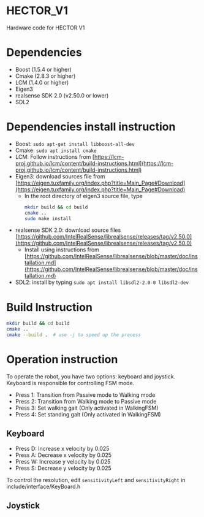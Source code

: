 # HECTOR_V1
Hardware code for HECTOR V1

# Dependencies
* Boost (1.5.4 or higher)
* Cmake (2.8.3 or higher)
* LCM (1.4.0 or higher)
* Eigen3
* realsense SDK 2.0 (v2.50.0 or lower)
* SDL2

# Dependencies install instruction

* Boost: `sudo apt-get install libboost-all-dev`
* Cmake: `sudo apt install cmake`
* LCM: Follow instructions from [https://lcm-proj.github.io/lcm/content/build-instructions.html](https://lcm-proj.github.io/lcm/content/build-instructions.html)
* Eigen3: download sources file from [https://eigen.tuxfamily.org/index.php?title=Main_Page#Download](https://eigen.tuxfamily.org/index.php?title=Main_Page#Download)
  * In the root directory of eigen3 source file, type
    ```bash
    mkdir build && cd build
    cmake ..
    sudo make install
    ```
* realsense SDK 2.0: download source files [https://github.com/IntelRealSense/librealsense/releases/tag/v2.50.0](https://github.com/IntelRealSense/librealsense/releases/tag/v2.50.0)
  * Install using instructions from [https://github.com/IntelRealSense/librealsense/blob/master/doc/installation.md](https://github.com/IntelRealSense/librealsense/blob/master/doc/installation.md)
* SDL2: install by typing `sudo apt install libsdl2-2.0-0 libsdl2-dev`

  
# Build Instruction
```bash
mkdir build && cd build
cmake ..
cmake --build .  # use -j to speed up the process
```


# Operation instruction 
To operate the robot, you have two options: keyboard and joystick. 
Keyboard is responsible for controlling FSM mode. 

* Press 1: Transition from Passive mode to Walking mode 
* Press 2: Transition from Walking mode to Passive mode
* Press 3: Set walking gait (Only activated in WalkingFSM)
* Press 4: Set standing gait (Only activated in WalkingFSM)

## Keyboard
* Press D: Increase x velocity by 0.025
* Press A: Decrease x velocity by 0.025
* Press W: Increase y velocity by 0.025
* Press S: Decrease y velocity by 0.025

To control the resolution, edit `sensitivityLeft` and `sensitivityRight` in include/interface/KeyBoard.h

## Joystick 
